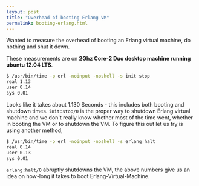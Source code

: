 ```yaml
---
layout: post
title: "Overhead of booting Erlang VM"
permalink: booting-erlang.html
---
```


Wanted to measure the overhead of booting an Erlang virtual machine, do
nothing and shut it down.

These measurements are on **2Ghz Core-2 Duo desktop machine running ubuntu
12.04 LTS**.

```bash
$ /usr/bin/time -p erl -noinput -noshell -s init stop
real 1.13
user 0.14
sys 0.01
```

Looks like it takes about 1.130 Seconds - this includes both booting and shutdown
times. `init:stop/0` is the proper way to shutdown Erlang virtual machine
and we don't really know whether most of the time went, whether in booting the
VM or to shutdown the VM. To figure this out let us try is using another method,

```bash
$ /usr/bin/time -p erl -noinput -noshell -s erlang halt
real 0.14
user 0.13
sys 0.01
```

`erlang:halt/0` abruptly shutdowns the VM, the above numbers give us an idea
on how-long it takes to boot Erlang-Virtual-Machine.
